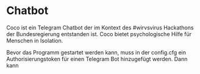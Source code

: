 # Chatbot 

Coco ist ein Telegram Chatbot der im Kontext des #wirvsvirus Hackathons der Bundesregierung entstanden ist.
Coco bietet psychologische Hilfe für Menschen in Isolation. 


Bevor das Programm gestartet werden kann, muss in der config.cfg ein Authorisierungstoken für einen Telegram Bot hinzugefügt werden.
Dann kann 
